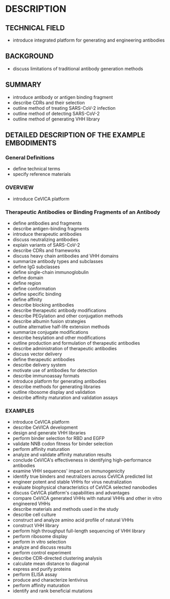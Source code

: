 # DESCRIPTION

## TECHNICAL FIELD

- introduce integrated platform for generating and engineering antibodies

## BACKGROUND

- discuss limitations of traditional antibody generation methods

## SUMMARY

- introduce antibody or antigen binding fragment
- describe CDRs and their selection
- outline method of treating SARS-CoV-2 infection
- outline method of detecting SARS-CoV-2
- outline method of generating VHH library

## DETAILED DESCRIPTION OF THE EXAMPLE EMBODIMENTS

### General Definitions

- define technical terms
- specify reference materials

### OVERVIEW

- introduce CeVICA platform

### Therapeutic Antibodies or Binding Fragments of an Antibody

- define antibodies and fragments
- describe antigen-binding fragments
- introduce therapeutic antibodies
- discuss neutralizing antibodies
- explain variants of SARS-CoV-2
- describe CDRs and frameworks
- discuss heavy chain antibodies and VHH domains
- summarize antibody types and subclasses
- define IgG subclasses
- define single-chain immunoglobulin
- define domain
- define region
- define conformation
- define specific binding
- define affinity
- describe blocking antibodies
- describe therapeutic antibody modifications
- describe PEGylation and other conjugation methods
- describe albumin fusion strategies
- outline alternative half-life extension methods
- summarize conjugate modifications
- describe hesylation and other modifications
- outline production and formulation of therapeutic antibodies
- describe administration of therapeutic antibodies
- discuss vector delivery
- define therapeutic antibodies
- describe delivery system
- motivate use of antibodies for detection
- describe immunoassay formats
- introduce platform for generating antibodies
- describe methods for generating libraries
- outline ribosome display and validation
- describe affinity maturation and validation assays

### EXAMPLES

- introduce CeVICA platform
- describe CeVICA development
- design and generate VHH libraries
- perform binder selection for RBD and EGFP
- validate NNB codon fitness for binder selection
- perform affinity maturation
- analyze and validate affinity maturation results
- conclude CeVICA's effectiveness in identifying high-performance antibodies
- examine VHH sequences' impact on immunogenicity
- identify true binders and neutralizers across CeVICA predicted list
- engineer potent and stable VHHs for virus neutralization
- evaluate biophysical characteristics of CeVICA selected nanobodies
- discuss CeVICA platform's capabilities and advantages
- compare CeVICA generated VHHs with natural VHHs and other in vitro engineered VHHs
- describe materials and methods used in the study
- describe cell culture
- construct and analyze amino acid profile of natural VHHs
- construct VHH library
- perform high throughput full-length sequencing of VHH library
- perform ribosome display
- perform in vitro selection
- analyze and discuss results
- perform control experiment
- describe CDR-directed clustering analysis
- calculate mean distance to diagonal
- express and purify proteins
- perform ELISA assay
- produce and characterize lentivirus
- perform affinity maturation
- identify and rank beneficial mutations

